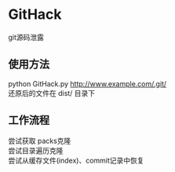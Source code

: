 # GitHack
git源码泄露
## 使用方法
python GitHack.py http://www.example.com/.git/  
还原后的文件在 dist/ 目录下

## 工作流程
尝试获取 packs克隆  
尝试目录遍历克隆  
尝试从缓存文件(index)、commit记录中恢复  
